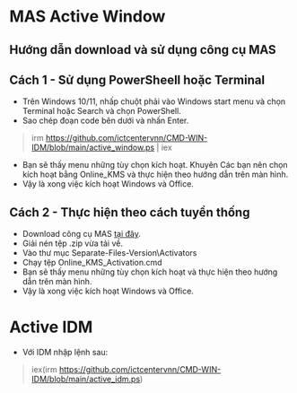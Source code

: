 # MAS Active Window
## Hướng dẫn download và sử dụng công cụ MAS
## Cách 1 - Sử dụng PowerSheell hoặc Terminal
* Trên Windows 10/11, nhấp chuột phải vào Windows start menu và chọn Terminal hoặc Search và chọn PowerShell.
* Sao chép đoạn code bên dưới và nhấn Enter.
> irm https://github.com/ictcentervnn/CMD-WIN-IDM/blob/main/active_window.ps | iex
* Bạn sẽ thấy menu những tùy chọn kích hoạt. Khuyên Các bạn nên chọn kích hoạt bằng Online_KMS và thực hiện theo hướng dẫn trên màn hình.
* Vậy là xong việc kích hoạt Windows và Office.
## Cách 2 - Thực hiện theo cách tuyền thống
* Download công cụ MAS [tại đây](https://github.com/ictcentervnn/MAS/raw/main/Microsoft-Activation-Scripts.zip).
* Giải nén tệp .zip vừa tải về.
* Vào thư mục Separate-Files-Version\Activators
* Chạy tệp Online_KMS_Activation.cmd
* Bạn sẽ thấy menu những tùy chọn kích hoạt và thực hiện theo hướng dẫn trên màn hình.
* Vậy là xong việc kích hoạt Windows và Office.
# Active IDM
* Với IDM nhập lệnh sau:
> iex(irm https://github.com/ictcentervnn/CMD-WIN-IDM/blob/main/active_idm.ps)

